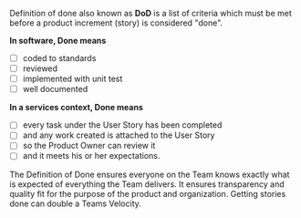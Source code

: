 Definition of done also known as **DoD** is a list of criteria which must be met before a product increment (story) is considered "done".

**In software, Done means**

- [ ] coded to standards
- [ ] reviewed
- [ ] implemented with unit test
- [ ] well documented

**In a services context, Done means**

- [ ] every task under the User Story has been completed 
- [ ] and any work created is attached to the User Story 
- [ ] so the Product Owner can review it 
- [ ] and it meets his or her expectations.

The Definition of Done ensures everyone on the Team knows exactly what is expected of everything the Team delivers. It ensures transparency and quality fit for the purpose of the product and organization. Getting stories done can double a Teams Velocity.
